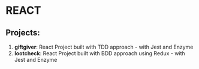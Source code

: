 # REACT

## Projects:
1. **giftgiver**: React Project built with TDD approach - with Jest and Enzyme
2. **lootcheck**: React Project built with BDD approach using Redux - with Jest and Enzyme
